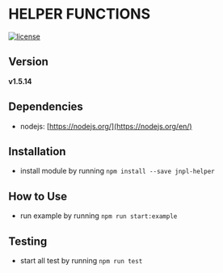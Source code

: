 # HELPER FUNCTIONS
[![license](https://img.shields.io/github/license/mashape/apistatus.svg)]()

## Version
**v1.5.14**

## Dependencies
* nodejs: [https://nodejs.org/](https://nodejs.org/en/)


## Installation
* install module by running `npm install --save jnpl-helper`


## How to Use
* run example by running `npm run start:example`


## Testing
* start all test by running `npm run test`
